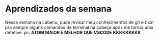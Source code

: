 # Aprendizados da semana

Nessa semana na Labenu, pude revisar meu conhecimentos de git e fixar pra sempre
alguns comandos de terminal na cabeça após me tornar uma detetive.
ps: **ATOM MAIOR E MELHOR QUE VSCODE KKKKKKKKK**
